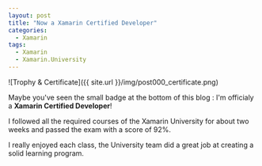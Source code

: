 ```yaml
---
layout: post
title: "Now a Xamarin Certified Developer"
categories:
  - Xamarin
tags:
  - Xamarin
  - Xamarin.University
---
```


![Trophy & Certificate]({{ site.url }}/img/post000_certificate.png)

Maybe you've seen the small badge at the bottom of this blog : I'm officialy a **Xamarin Certified Developer**!

I followed all the required courses of the Xamarin University for about two weeks and passed the exam with a score of 92%.

I really enjoyed each class, the University team did a great job at creating a solid learning program.